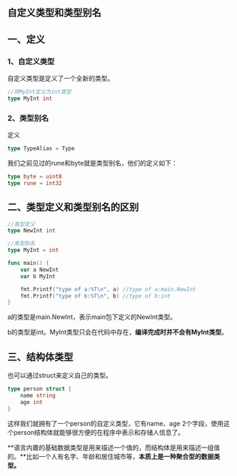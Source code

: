 ## 自定义类型和类型别名
## 一、定义
### 1、自定义类型
自定义类型是定义了一个全新的类型。
```go
//将MyInt定义为int类型
type MyInt int
```

### 2、类型别名
定义
```go
type TypeAlias = Type
```
我们之前见过的rune和byte就是类型别名，他们的定义如下：
```go
type byte = uint8
type rune = int32
```

## 二、类型定义和类型别名的区别
```go
//类型定义
type NewInt int

//类型别名
type MyInt = int

func main() {
    var a NewInt
    var b MyInt

    fmt.Printf("type of a:%T\n", a) //type of a:main.NewInt
    fmt.Printf("type of b:%T\n", b) //type of b:int
}
```
a的类型是main.NewInt，表示main包下定义的NewInt类型。

b的类型是int。MyInt类型只会在代码中存在，**编译完成时并不会有MyInt类型**。

## 三、结构体类型
也可以通过struct来定义自己的类型。
```go
type person struct {
    name string
    age int
}
```
这样我们就拥有了一个person的自定义类型，它有name、age 2个字段，使用这个person结构体就能够很方便的在程序中表示和存储人信息了。

**语言内置的基础数据类型是用来描述一个值的，而结构体是用来描述一组值的。**比如一个人有名字、年龄和居住城市等，**本质上是一种聚合型的数据类型。**
